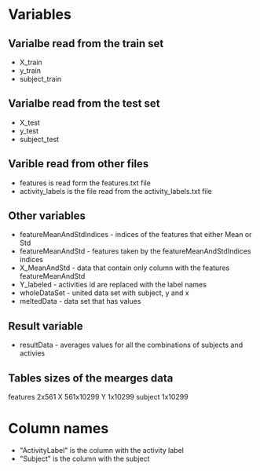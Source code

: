 Variables
=========

Varialbe read from the train set
--------------------------------
  * X_train
  * y_train
  * subject_train
  
Varialbe read from the test set
--------------------------------
  * X_test
  * y_test
  * subject_test

Varible read from other files
-----------------------------
  * features is read form the features.txt file
  * activity_labels is the file read from the activity_labels.txt file
  
Other variables
---------------

 * featureMeanAndStdIndices - indices of the features that either Mean or Std
 * featureMeanAndStd - features taken by the featureMeanAndStdIndices indices
 * X_MeanAndStd - data that contain only column with the features featureMeanAndStd
 * Y_labeled - activities id are replaced with the label names
 * wholeDataSet - united data set with subject, y and x
 * meltedData - data set that has values 
 
Result variable
---------------

 * resultData - averages values for all the combinations of subjects and activies

Tables sizes of the mearges data
--------------------------------

features           2x561
X     	             561x10299
Y                	     1x10299
subject          	     1x10299

Column names
============

 * "ActivityLabel" is the column with the activity label
 * "Subject" is the column with the subject
